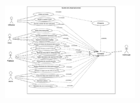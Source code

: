 <div align="center">
  <img src="Diagram_PNG/UseCaseDiagram(lkhadma).png" alt="Diagram des cas d'utilisation" width="70%" height="auto" >
</div>
